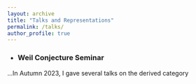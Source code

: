 ```yaml
---
layout: archive
title: "Talks and Representations"
permalink: /talks/
author_profile: true
---
```


+ ### Weil Conjecture Seminar
...In Autumn 2023, I gave several talks on the derived category

